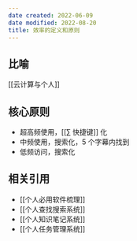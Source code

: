 ```yaml
---
date created: 2022-06-09
date modified: 2022-08-20
title: 效率的定义和原则
---
```


## 比喻

[[云计算与个人]]

## 核心原则

- 超高频使用，[[∑ 快捷键]] 化
- 中频使用，搜索化，5 个字幕内找到
- 低频访问，搜索化

## 相关引用

- [[个人必用软件梳理]]
- [[个人查找搜索系统]]
- [[个人知识笔记系统]]
- [[个人任务管理系统]]
